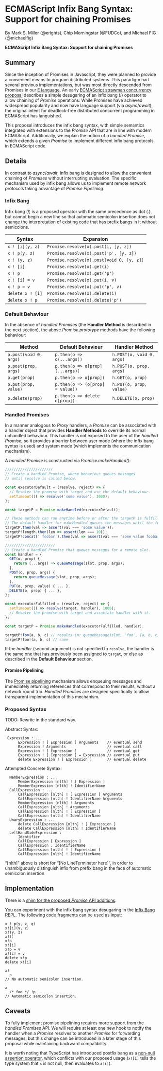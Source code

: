 # ECMAScript Infix Bang Syntax: Support for chaining Promises
By Mark S. Miller (@erights), Chip Morningstar (@FUDCo), and Michael FIG (@michaelfig)

**ECMAScript Infix Bang Syntax: Support for chaining Promises**
## Summary
Since the inception of Promises in Javascript, they were planned to provide a convenient means to program distributed systems.  This paradigm had several previous implementations, but was most directly descended from Promises in our [E language](http://erights.org/).  An early [ECMAScript strawman concurrency proposal](https://web.archive.org/web/20161026162206/http://wiki.ecmascript.org/doku.php?id=strawman:concurrency) describes a simple desugaring of an infix bang (*!*) operator to allow chaining of *Promise* operations.  While Promises have achieved widespread popularity and now have language support (via *async*/*await*), the original intent for deadlock-free distributed concurrent programming in ECMAScript has languished.

This proposal introduces the infix bang syntax, with simple semantics integrated with extensions to the *Promise* API that are in line with modern ECMAScript.  Additionally, we explain the notion of a *handled Promise*, which extends a given *Promise* to implement different infix bang protocols in ECMAScript code.

## Details

In contrast to *async*/*await*, infix bang is designed to allow the convenient chaining of *Promises* without interrupting evaluation.  The specific mechanism used by infix bang allows us to implement remote network protocols taking advantage of *Promise Pipelining*

### Infix Bang

Infix bang (*!*) is a proposed operator with the same precedence as dot (*.*), but cannot begin a new line so that automatic semicolon insertion does not change the interpretation of existing code that has prefix bangs in it without semicolons.

| Syntax	| Expansion	|
|------- | --- |
| `x ! [i](y, z)`	| `Promise.resolve(x).post(i, [y, z])`	|
| `x ! p(y, z)` |	`Promise.resolve(x).post('p', [y, z])`	|
| `x ! (y, z)`	 | `Promise.resolve(x).post(void 0, [y, z])`	|
| `x ! [i]`	| `Promise.resolve(x).get(i)` |
|	`x ! p`	| `Promise.resolve(x).get('p')` |
| `x ! [i] = v`	| `Promise.resolve(x).put(i, v)` |
| `x ! p = v`	| `Promise.resolve(x).put('p', v)` |
| `delete x ! [i]` |	`Promise.resolve(x).delete(i)` |
| `delete x ! p`	| `Promise.resolve(x).delete('p')`	|

### Default Behaviour

In the absence of *handled Promises* (the **Handler Method** is described in the next section), the above *Promise.prototype* methods have the following behaviour:

| Method | Default Behaviour | Handler Method |
| --- | --- | --- |
| `p.post(void 0, args)` | `p.then(o => o(...args))` | `h.POST(o, void 0, args)` |
| `p.post(prop, args)` | `p.then(o => o[prop](...args))` | `h.POST(o, prop, args)` |
| `p.get(prop)` | `p.then(o => o[prop])` | `h.GET(o, prop)` |
| `p.put(prop, value)` | `p.then(o => (o[prop] = value))` | `h.PUT(o, prop, value)` |
| `p.delete(prop)` | `p.then(o => delete o[prop])` | `h.DELETE(o, prop)` |

### Handled Promises

In a manner analogous to *Proxy* handlers, a *Promise* can be associated with a handler object that provides **Handler Methods** to override its normal unhandled behaviour.  This handler is not exposed to the user of the *handled Promise*, so it provides a barrier between user mode (where the infix bang syntax is used) and system mode (which implements the communication mechanism).

A *handled Promise* is constructed via *Promise.makeHandled()*:

```js
//////////////////////
// Create a handled Promise, whose behaviour queues messages
// until resolve is called below.

const executorDefault = (resolve, reject) => {
  // Resolve the promise with target and use the default behaviour.
  setTimeout(() => resolve('some value'), 3000);
};

const targetP = Promise.makeHandled(executorDefault);

// These methods can run anytime before or after the targetP is fulfilled.
// The default handler for makeHandled queues the messages until the fulfill.
targetP.then(val => assert(val === 'some value'));
targetP!length.then(len => assert(len === 10));
targetP!concat(' foobar').then(val => assert(val === 'some value foobar'));

///////////////////////
// Create a handled Promise that queues messages for a remote slot.
const handler = {
  GET(o, prop) {
    return (...args) => queueMessage(slot, prop, args);
  },
  POST(o, prop, args) {
    return queueMessage(slot, prop, args);
  },
  PUT(o, prop, value) { ... },
  DELETE(o, prop) { ... },
};

const executorFulfilled = (resolve, reject) => {
  setTimeout(() => resolve(target, handler), 1000);
  // Resolve the promise with target and associate handler with it.
};

const targetP = Promise.makeHandled(executorFulfilled, handler);

targetP!foo(a, b, c) // results in: queueMessage(slot, 'foo', [a, b, c]);
targetP!foo!(a, b, c) // same
```

If the *handler* (second argument) is not specified to `resolve`, the handler is the same one that has previously been assigned to `target`, or else as described in the **Default Behaviour** section.

#### Promise Pipelining

The [Promise pipelining](http://www.erights.org/elib/distrib/pipeline.html) mechanism allows enqueuing messages and immediately returning references that correspond to their results, without a network round trip.  *Handled Promises* are designed specifically to allow transparent implementation of this mechanism.

### Proposed Syntax

TODO: Rewrite in the standard way.

Abstract Syntax:

```
 Expression : ...
      Expression ! [ Expression ] Arguments    // eventual send
      Expression ! Arguments                   // eventual call
      Expression ! [ Expression ]              // eventual get
      Expression ! [ Expression ] = Expression // eventual put
      delete Expression ! [ Expression ]       // eventual delete
```

Attempted Concrete Syntax:

```
  MemberExpression : ...
      MemberExpression [nlth] ! [ Expression ]
      MemberExpression [nlth] ! IdentifierName
  CallExpression : ...
      CallExpression [nlth] ! [ Expression ] Arguments
      CallExpression [nlth] ! IdentifierName Arguments
      MemberExpression [nlth] ! Arguments
      CallExpression [nlth] ! Arguments
      CallExpression [nlth] ! [ Expression ]
      CallExpression [nlth] ! IdentifierName
  UnaryExpression : ...
      delete CallExpression [nlth] ! [ Expression ]
      delete CallExpression [nlth] ! IdentifierName
  LeftHandSideExpression :
      Identifier
      CallExpression [ Expression ]
      CallExpression . IdentifierName
      CallExpression [nlth] ! [ Expression ]
      CallExpression [nlth] ! IdentifierName
```

“[nlth]” above is short for “[No LineTerminator here]“, in order to unambiguously distinguish infix from prefix bang in the face of automatic semicolon insertion.

## Implementation

There is a [shim for the proposed *Promise* API additions](https://github.com/Agoric/eventual-send).

You can experiment with the infix bang syntax desugaring in the [Infix Bang REPL](https://babeljs.io/repl/build/11009/?externalPlugins=babel-plugin-syntax-infix-bang).  The following code fragments can be used as input:

```
x ! p(y, z, q)
x![i](y, z)
x!(y, z)
x!()
x!p
x![i]
x!p = v
x![i] = v
delete x!p
delete x![i]

x!
  p
// No automatic semicolon insertion.

x  
  /* foo */ !p
// Automatic semicolon insertion.
```

## Caveats

To fully implement promise pipelining requires more support from the *handled Promises* API.  We will require at least one new hook to notify the handler when a *Promise* resolves to another *Promise* for forwarding messages, but this change can be introduced in a later stage of this proposal while maintaining backward compatibility.

It is worth noting that TypeScript has introduced postfix bang as a [non-null assertion operator](https://www.typescriptlang.org/docs/handbook/release-notes/typescript-2-0.html#non-null-assertion-operator), which conflicts with our proposed usage (`x![i]` tells the type system that `x` is not null, then evaluates to `x[i]`).
